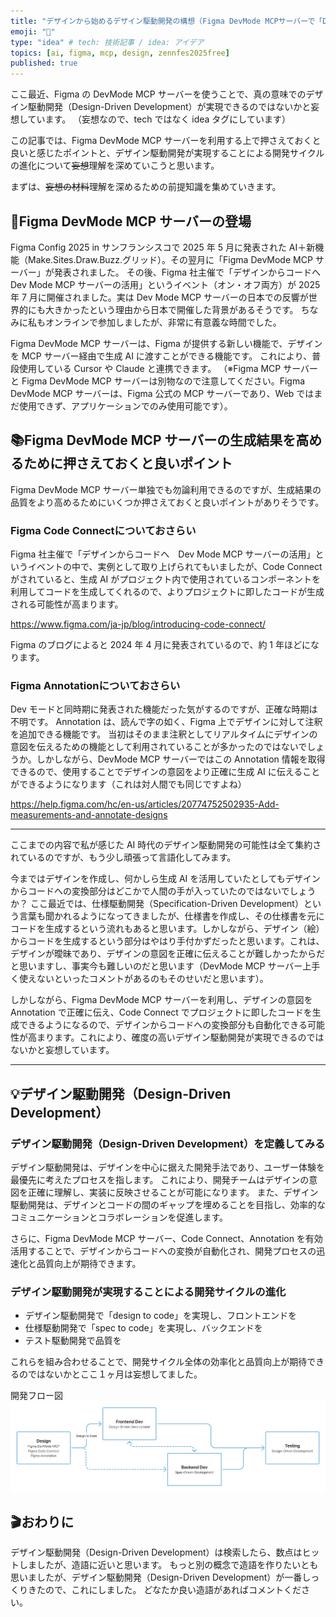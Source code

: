 ```yaml
---
title: "デザインから始めるデザイン駆動開発の構想（Figma DevMode MCPサーバーで「Design to Code」の実現）" 
emoji: "🚀"
type: "idea" # tech: 技術記事 / idea: アイデア
topics: [ai, figma, mcp, design, zennfes2025free]
published: true
---
```


ここ最近、Figma の DevMode MCP サーバーを使うことで、真の意味でのデザイン駆動開発（Design-Driven Development）が実現できるのではないかと妄想しています。
（妄想なので、tech ではなく idea タグにしています）

この記事では、Figma DevMode MCP サーバーを利用する上で押さえておくと良いと感じたポイントと、デザイン駆動開発が実現することによる開発サイクルの進化について~~妄想~~理解を深めていこうと思います。

まずは、~~妄想の材料~~理解を深めるための前提知識を集めていきます。

## 🚀Figma DevMode MCP サーバーの登場

Figma Config 2025 in サンフランシスコで 2025 年 5 月に発表された AI＋新機能（Make.Sites.Draw.Buzz.グリッド）。その翌月に「Figma DevMode MCP サーバー」が発表されました。
その後、Figma 社主催で「デザインからコードへ　Dev Mode MCP サーバーの活用」というイベント（オン・オフ両方）が 2025 年 7 月に開催されました。実は Dev Mode MCP サーバーの日本での反響が世界的にも大きかったという理由から日本で開催した背景があるそうです。
ちなみに私もオンラインで参加しましたが、非常に有意義な時間でした。

Figma DevMode MCP サーバーは、Figma が提供する新しい機能で、デザインを MCP サーバー経由で生成 AI に渡すことができる機能です。
これにより、普段使用している Cursor や Claude と連携できます。
（※Figma MCP サーバーと Figma DevMode MCP サーバーは別物なので注意してください。Figma DevMode MCP サーバーは、Figma 公式の MCP サーバーであり、Web ではまだ使用できず、アプリケーションでのみ使用可能です）。

## 📚Figma DevMode MCP サーバーの生成結果を高めるために押さえておくと良いポイント

Figma DevMode MCP サーバー単独でも勿論利用できるのですが、生成結果の品質をより高めるためにいくつか押さえておくと良いポイントがありそうです。

### Figma Code Connectについておさらい

Figma 社主催で「デザインからコードへ　Dev Mode MCP サーバーの活用」というイベントの中で、実例として取り上げられてもいましたが、Code Connect がされていると、生成 AI がプロジェクト内で使用されているコンポーネントを利用してコードを生成してくれるので、よりプロジェクトに即したコードが生成される可能性が高まります。

https://www.figma.com/ja-jp/blog/introducing-code-connect/

Figma のブログによると 2024 年 4 月に発表されているので、約 1 年ほどになります。

### Figma Annotationについておさらい

Dev モードと同時期に発表された機能だった気がするのですが、正確な時期は不明です。
Annotation は、読んで字の如く、Figma 上でデザインに対して注釈を追加できる機能です。
当初はそのまま注釈としてリアルタイムにデザインの意図を伝えるための機能として利用されていることが多かったのではないでしょうか。しかしながら、DevMode MCP サーバーではこの Annotation 情報を取得できるので、使用することでデザインの意図をより正確に生成 AI に伝えることができるようになります（これは対人間でも同じですよね）

https://help.figma.com/hc/en-us/articles/20774752502935-Add-measurements-and-annotate-designs

---

ここまでの内容で私が感じた AI 時代のデザイン駆動開発の可能性は全て集約されているのですが、もう少し頑張って言語化してみます。

今まではデザインを作成し、何かしら生成 AI を活用していたとしてもデザインからコードへの変換部分はどこかで人間の手が入っていたのではないでしょうか？
ここ最近では、仕様駆動開発（Specification-Driven Development）という言葉も聞かれるようになってきましたが、仕様書を作成し、その仕様書を元にコードを生成するという流れもあると思います。しかしながら、デザイン（絵）からコードを生成するという部分はやはり手付かずだったと思います。これは、デザインが曖昧であり、デザインの意図を正確に伝えることが難しかったからだと思いますし、事実今も難しいのだと思います（DevMode MCP サーバー上手く使えないといったコメントがあるのもそのせいだと思います）。

しかしながら、Figma DevMode MCP サーバーを利用し、デザインの意図を Annotation で正確に伝え、Code Connect でプロジェクトに即したコードを生成できるようになるので、デザインからコードへの変換部分も自動化できる可能性が高まります。これにより、確度の高いデザイン駆動開発が実現できるのではないかと妄想しています。

---

## 💡デザイン駆動開発（Design-Driven Development）

### デザイン駆動開発（Design-Driven Development）を定義してみる

デザイン駆動開発は、デザインを中心に据えた開発手法であり、ユーザー体験を最優先に考えたプロセスを指します。
これにより、開発チームはデザインの意図を正確に理解し、実装に反映させることが可能になります。
また、デザイン駆動開発は、デザインとコードの間のギャップを埋めることを目指し、効率的なコミュニケーションとコラボレーションを促進します。

さらに、Figma DevMode MCP サーバー、Code Connect、Annotation を有効活用することで、デザインからコードへの変換が自動化され、開発プロセスの迅速化と品質向上が期待できます。


### デザイン駆動開発が実現することによる開発サイクルの進化

- デザイン駆動開発で「design to code」を実現し、フロントエンドを
- 仕様駆動開発で「spec to code」を実現し、バックエンドを
- テスト駆動開発で品質を

これらを組み合わせることで、開発サイクル全体の効率化と品質向上が期待できるのではないかとここ１ヶ月は妄想してました。

開発フロー図
![](/images/e338ae523908cb/デザイン駆動開発が実現することによる開発サイクルの進化.png)


## 🎬おわりに

デザイン駆動開発（Design-Driven Development）は検索したら、数点はヒットしましたが、造語に近いと思います。
もっと別の概念で造語を作りたいとも思いましたが、デザイン駆動開発（Design-Driven Development）が一番しっくりきたので、これにしました。
どなたか良い造語があればコメントください。